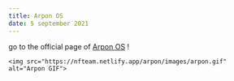 ```yaml
---
title: Arpon OS
date: 5 september 2021
---
```

go to the official page of [Arpon OS](https://nfteam.netlify.app/arpon/home.html) !
<style>
		img {
			max-width: 100%;
			height: auto;
		}
	</style>
	<img src="https://nfteam.netlify.app/arpon/images/arpon.gif" alt="Arpon GIF">